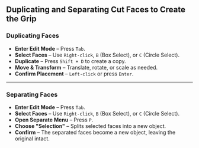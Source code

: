## Duplicating and Separating Cut Faces to Create the Grip  

### Duplicating Faces  

- **Enter Edit Mode** – Press `Tab`.  
- **Select Faces** – Use `Right-click`, `B` (Box Select), or `C` (Circle Select).  
- **Duplicate** – Press `Shift + D` to create a copy.  
- **Move & Transform** – Translate, rotate, or scale as needed.  
- **Confirm Placement** – `Left-click` or press `Enter`.  

---

### Separating Faces  

- **Enter Edit Mode** – Press `Tab`.  
- **Select Faces** – Use `Right-click`, `B` (Box Select), or `C` (Circle Select).  
- **Open Separate Menu** – Press `P`.  
- **Choose "Selection"** – Splits selected faces into a new object.  
- **Confirm** – The separated faces become a new object, leaving the original intact.  